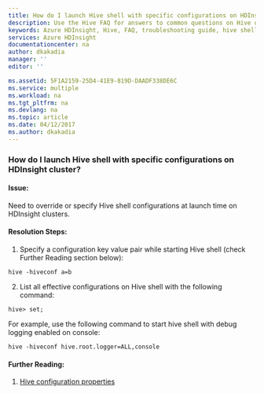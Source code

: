 ```yaml
---
title: How do I launch Hive shell with specific configurations on HDInsight cluster? | Microsoft Docs
description: Use the Hive FAQ for answers to common questions on Hive on Azure HDInsight platform.
keywords: Azure HDInsight, Hive, FAQ, troubleshooting guide, hive shell, launch configurations
services: Azure HDInsight
documentationcenter: na
author: dkakadia
manager: ''
editor: ''

ms.assetid: 5F1A2159-25D4-41E9-819D-DAADF338DE6C
ms.service: multiple
ms.workload: na
ms.tgt_pltfrm: na
ms.devlang: na
ms.topic: article
ms.date: 04/12/2017
ms.author: dkakadia
---
```


### How do I launch Hive shell with specific configurations on HDInsight cluster?

#### Issue:

Need to override or specify Hive shell configurations at launch time on HDInsight clusters.  

#### Resolution Steps: 

1) Specify a configuration key value pair while starting Hive shell (check Further Reading section below):

~~~~
hive -hiveconf a=b 
~~~~

2) List all effective configurations on Hive shell with the following command:

~~~
hive> set;
~~~

For example, use the following command to start hive shell with debug logging enabled on console:
             
~~~
hive -hiveconf hive.root.logger=ALL,console 
~~~

#### Further Reading:

1) [Hive configuration properties](https://cwiki.apache.org/confluence/display/Hive/Configuration+Properties)